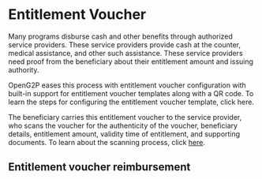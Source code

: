 # Entitlement Voucher

Many programs disburse cash and other benefits through authorized service providers. These service providers provide cash at the counter, medical assistance, and other such assistance. These service providers need proof from the beneficiary about their entitlement amount and issuing authority.

OpenG2P eases this process with entitlement voucher configuration with built-in support for entitlement voucher templates along with a QR code. To learn the steps for configuring the entitlement voucher template, click here.

The beneficiary carries this entitlement voucher to the service provider, who scans the voucher for the authenticity of the voucher, beneficiary details, entitlement amount, validity time of entitlement, and supporting documents. To learn about the scanning process, click [here](../../guides/user-guides/install-smartscanner-app.md).

## Entitlement voucher reimbursement
